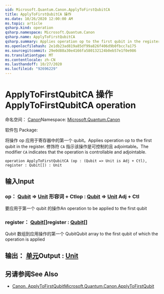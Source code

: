 ```yaml
---
uid: Microsoft.Quantum.Canon.ApplyToFirstQubitCA
title: ApplyToFirstQubitCA 操作
ms.date: 10/26/2020 12:00:00 AM
ms.topic: article
qsharp.kind: operation
qsharp.namespace: Microsoft.Quantum.Canon
qsharp.name: ApplyToFirstQubitCA
qsharp.summary: Applies operation op to the first qubit in the register. The modifier `CA` indicates that the operation is controllable and adjointable.
ms.openlocfilehash: 2e1db23ad819a85df99a826f406d9b0fbcc7a175
ms.sourcegitcommit: 29e0d88a30e4166fa580132124b0eb57e1f0e986
ms.translationtype: MT
ms.contentlocale: zh-CN
ms.lasthandoff: 10/27/2020
ms.locfileid: "92696229"
---
```

# <a name="applytofirstqubitca-operation"></a><span data-ttu-id="36134-102">ApplyToFirstQubitCA 操作</span><span class="sxs-lookup"><span data-stu-id="36134-102">ApplyToFirstQubitCA operation</span></span>

<span data-ttu-id="36134-103">命名空间： [Canon](xref:Microsoft.Quantum.Canon)</span><span class="sxs-lookup"><span data-stu-id="36134-103">Namespace: [Microsoft.Quantum.Canon](xref:Microsoft.Quantum.Canon)</span></span>

<span data-ttu-id="36134-104">软件包 [](https://nuget.org/packages/)</span><span class="sxs-lookup"><span data-stu-id="36134-104">Package: [](https://nuget.org/packages/)</span></span>


<span data-ttu-id="36134-105">将操作 op 应用于寄存器中的第一个 qubit。</span><span class="sxs-lookup"><span data-stu-id="36134-105">Applies operation op to the first qubit in the register.</span></span>
<span data-ttu-id="36134-106">修饰符 `CA` 指示该操作是可控制的且 adjointable。</span><span class="sxs-lookup"><span data-stu-id="36134-106">The modifier `CA` indicates that the operation is controllable and adjointable.</span></span>

```qsharp
operation ApplyToFirstQubitCA (op : (Qubit => Unit is Adj + Ctl), register : Qubit[]) : Unit
```


## <a name="input"></a><span data-ttu-id="36134-107">输入</span><span class="sxs-lookup"><span data-stu-id="36134-107">Input</span></span>

### <a name="op--qubit--unit-adj--ctl"></a><span data-ttu-id="36134-108">op： [Qubit](xref:microsoft.quantum.lang-ref.qubit) => [Unit](xref:microsoft.quantum.lang-ref.unit) 形容词 + Ctl</span><span class="sxs-lookup"><span data-stu-id="36134-108">op : [Qubit](xref:microsoft.quantum.lang-ref.qubit) => [Unit](xref:microsoft.quantum.lang-ref.unit) Adj + Ctl</span></span>

<span data-ttu-id="36134-109">要应用于第一个 qubit 的操作</span><span class="sxs-lookup"><span data-stu-id="36134-109">An operation to be applied to the first qubit</span></span>


### <a name="register--qubit"></a><span data-ttu-id="36134-110">register： [Qubit](xref:microsoft.quantum.lang-ref.qubit)[]</span><span class="sxs-lookup"><span data-stu-id="36134-110">register : [Qubit](xref:microsoft.quantum.lang-ref.qubit)[]</span></span>

<span data-ttu-id="36134-111">Qubit 数组到应用操作的第一个 Qubit</span><span class="sxs-lookup"><span data-stu-id="36134-111">Qubit array to the first qubit of which the operation is applied</span></span>



## <a name="output--unit"></a><span data-ttu-id="36134-112">输出： [单元](xref:microsoft.quantum.lang-ref.unit)</span><span class="sxs-lookup"><span data-stu-id="36134-112">Output : [Unit](xref:microsoft.quantum.lang-ref.unit)</span></span>



## <a name="see-also"></a><span data-ttu-id="36134-113">另请参阅</span><span class="sxs-lookup"><span data-stu-id="36134-113">See Also</span></span>

- [<span data-ttu-id="36134-114">Canon. ApplyToFirstQubit</span><span class="sxs-lookup"><span data-stu-id="36134-114">Microsoft.Quantum.Canon.ApplyToFirstQubit</span></span>](xref:Microsoft.Quantum.Canon.ApplyToFirstQubit)